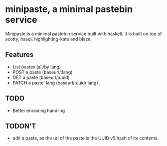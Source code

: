 minipaste, a minimal pastebin service
=====================================

Minipaste is a minimal pastebin service built with haskell.
It is built on top of scotty, hasql, highlighting-kate and blaze.


Features
--------

- List pastes (all/by lang)
- POST a paste (baseurl/:lang)
- GET a paste (baseurl/:uuid)
- PATCH a paste' lang (baseurl/:uuid/:lang)

TODO
----

- Better encoding handling


TODON'T
-------

- edit a paste, as the url of the paste is the UUID v5 hash of its contents.

